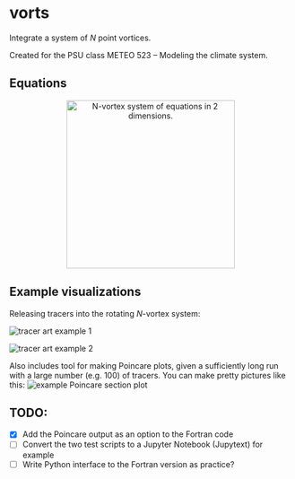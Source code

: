 # vorts

Integrate a system of *N* point vortices.

Created for the PSU class METEO 523 – Modeling the climate system.

## Equations

<div align="center">
<img src="./examples/img/N-vortex_evolution_equations.png"
    alt="N-vortex system of equations in 2 dimensions."
    width=300>
</div>

## Example visualizations

Releasing tracers into the rotating *N*-vortex system:
<!-- <div align="center"><img src="examples/tracer_art_1.jpg" width=300 alt="Tracer art example 1"></div> -->
![tracer art example 1](./examples/img/tracer_art_1.jpg)
<!-- <div align="center"><img src="examples/tracer_art_2.jpg" width=300 alt="Tracer art example 2"></div> -->
![tracer art example 2](./examples/img/tracer_art_2.png)

Also includes tool for making Poincare plots, given a sufficiently long run with a large number (e.g. 100) of tracers. You can make pretty pictures like this:
![example Poincare section plot](./examples/img/ps_theta60deg.png)

## TODO:

* [x] Add the Poincare output as an option to the Fortran code
* [ ] Convert the two test scripts to a Jupyter Notebook (Jupytext) for example
* [ ] Write Python interface to the Fortran version as practice?
